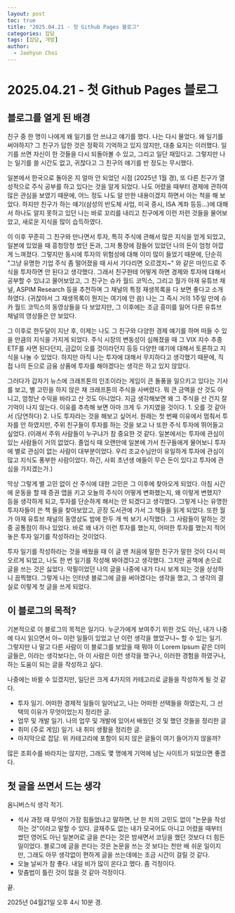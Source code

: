 ```yaml
---
layout: post
toc: true
title: "2025.04.21 - 첫 Github Pages 블로그"
categories: 잡담
tags: [잡담, 개발]
author:
  - Jaehyun Choi
---
```


# 2025.04.21 - 첫 Github Pages 블로그

## 블로그를 열게 된 배경

친구 중 한 명이 나에게 왜 일기를 안 쓰냐고 얘기를 했다. 나는 다시 물었다. 왜 일기를 써야하지? 그 친구가 답한 것은 정확히 기억하고 있지 않지만, 대충 요지는 이러했다. 일기를 쓰면 자신이 한 것들을 다시 되돌아볼 수 있고, 그리고 일단 재밌다고. 그렇지만 나는 일기를 쓸 시간도 없고, 귀찮다고 그 친구의 얘기를 반 정도는 무시했다.

일본에서 한국으로 돌아온 지 얼마 안 되었던 시점 (2025년 1월 경), 또 다른 친구가 열성적으로 주식 공부를 하고 있다는 것을 알게 되었다. 나도 어렸을 때부터 경제에 관하여 많은 관심을 보였기 때문에, 어느 정도 나도 알 만한 내용이겠지 하면서 아는 척을 해 보았다. 하지만 친구가 하는 얘기(삼성의 반도체 사업, 미국 증시, ISA 계좌 등등...)에 대해서 하나도 알지 못하고 있던 나는 바로 꼬리를 내리고 친구에게 이런 저런 것들을 물어보았고, 새로운 지식을 많이 습득하였다.

이 이후 꾸준히 그 친구와 만나면서 투자, 특히 주식에 관해서 많은 지식을 얻게 되었고, 일본에 있었을 때 흥청망청 썼던 돈과, 그저 통장에 잠들어 있었던 나의 돈이 엄청 아깝게 느껴졌다. 그렇지만 동시에 투자의 위험성에 대해 이미 많이 들었기 때문에, 단순히 "그냥 유명한 기업 주식 좀 떨어졌을 때 사서 기다리면 오르겠지~" 와 같은 마인드로 주식을 투자하면 안 된다고 생각했다. 그래서 친구한테 어떻게 하면 경제와 투자에 대해서 공부할 수 있냐고 물어보았고, 그 친구는 슈카 월드 코믹스, 그리고 월가 아재 유튜브 채널, ASPIM Research 등을 추천하며 그 채널의 특정 재생목록을 다 보면 좋다고 소개하였다. (귀찮아서 그 재생목록이 뭔지는 여기에 안 씀) 나는 그 즉시 거의 1주일 만에 슈카 월드 코믹스의 동영상들을 다 보았지만, 그 이후에는 조금 흥미를 잃어 다른 유튜브 채널의 영상들은 안 보았다.

그 이후로 한두달이 지난 후, 이제는 나도 그 친구와 다양한 경제 얘기를 하며 떠들 수 있을 만큼의 지식을 가지게 되었다. 주식 시장의 변동성이 심해졌을 때 그 VIX 지수 추종 ETF를 사면 된다던지, 금값이 오를 것이라던지 등등 다양한 얘기에 대해서 토론하고 지식을 나눌 수 있었다. 하지만 아직 나는 투자에 대해서 무지하다고 생각했기 때문에, 직접 나의 돈으로 금융 상품에 투자를 해야겠다는 생각은 하고 있지 않았다.

그러다가 갑자기 뉴스에 크래프톤의 인조이라는 게임이 큰 돌풍을 일으키고 있다는 기사를 보고, 별 고민을 하지 않은 채 크래프톤의 주식을 사버렸다. 뭐 큰 금액을 산 것도 아니고, 엄청난 수익을 바라고 산 것도 아니었다. 지금 생각해보면 왜 그 주식을 산 건지 잘 기억이 나지 않는다. 이유를 추측해 보면 아마 크게 두 가지였을 것이다. 1. 오를 것 같아서 (당연하다) 2. 나도 투자라는 것을 해보고 싶어서. 원래는 첫 번째 이유에서 멈춰서 투자를 안 하였지만, 주위 친구들이 투자를 하는 것을 보고 나 또한 주식 투자에 뛰어들고 싶었다. (이래서 주위 사람들이 누구냐가 참 중요한 것 같다. 일본에서는 투자에 관심이 있는 사람들이 거의 없었다. 졸업식 때 오랜만에 일본에 가서 친구들에게 물어보니 투자에 별로 관심이 없는 사람이 대부분이었다. 우리 조교수님만이 유일하게 투자에 관심이 많고 지식도 풍부한 사람이었다. 하긴, 사회 초년생 애들이 무슨 돈이 있다고 투자에 관심을 가지겠는가.)

막상 그렇게 별 고민 없이 산 주식에 대한 고민은 그 이후에 찾아오게 되었다. 아침 시간에 운동을 할 때 증권 앱을 키고 오늘의 주식이 어떻게 변화했는지, 왜 이렇게 변했지? 등을 생각하게 되고, 투자를 단순하게 해서는 안 되겠다고 생각했다. 그렇게 나는 유명한 투자자들이 쓴 책 들을 찾아보았고, 곧장 도서관에 가서 그 책들을 읽게 되었다. 또한 월가 아재 유튜브 채널의 동영상도 밤에 한두 개 씩 보기 시작했다. 그 사람들이 말하는 것 중 공통점이 하나 있었다. 바로 왜 내가 이런 투자를 했는지, 어떠한 투자를 했는지 적어놓은 투자 일기를 작성하라는 것이었다.

투자 일기를 작성하라는 것을 배웠을 때 이 글 맨 처음에 말한 친구가 말한 것이 다시 떠오르게 되었고, 나도 한 번 일기를 작성해 봐야겠다고 생각했다. 그치만 공책에 손으로 글을 쓰는 것은 싫었다. 악필이었던 나의 글을 나중에 내가 다시 보게 되는 것을 상상하니 끔찍했다. 그렇게 나는 인터넷 블로그에 글을 써야겠다는 생각을 했고, 그 생각의 결실로 이렇게 첫 글을 쓰게 되었다.

## 이 블로그의 목적?

기본적으로 이 블로그의 목적은 일기다. 누군가에게 보여주기 위한 것도 아닌, 내가 나중에 다시 읽으면서 아~ 이런 일들이 있었고 난 이런 생각을 했었구나~ 할 수 있는 일기. 그렇지만 나 말고 다른 사람이 이 블로그를 보았을 때 뭐야 이 Lorem Ipsum 같은 더미 글들은, 이라는 생각보다는, 아 이 사람은 이런 생각을 했구나, 이러한 경험을 하였구나, 하는 도움이 되는 글을 작성하고 싶다.

나중에는 바뀔 수 있겠지만, 일단은 크게 4가지의 카테고리로 글들을 작성하게 될 것 같다.

- 투자 일기. 어떠한 경제적 일들이 일어났고, 나는 어떠한 선택들을 하였는지, 그 선택의 이유가 무엇이었는지 정리한 글.
- 업무 및 개발 일기. 나의 업무 및 개발에 있어서 배웠던 것 및 했던 것들을 정리한 글
- 취미 (주로 게임) 일기. 내 취미 생활을 정리한 글.
- 마지막으로 잡담. 위 카테고리에 포함이 되지 않은 글들이 여기 들어가지 않을까?

많은 조회수를 바라지는 않지만, 그래도 몇 명에게 기억에 남는 사이트가 되었으면 좋겠다.

## 첫 글을 쓰면서 드는 생각

옴니버스식 생각 적기.

- 석사 과정 때 무엇이 가장 힘들었냐고 말하면, 난 한 치의 고민도 없이 "논문을 작성하는 것"이라고 말할 수 있다. 글재주도 없는 내가 모국어도 아니고 어렸을 때부터 썼던 영어도 아닌 일본어로 글을 쓴다는 것은 밤새면서 코딩을 했던 것보다 더 힘든 일이었다. 블로그에 글을 쓴다는 것은 논문을 쓰는 것 보다는 천만 배 쉬운 일이지만, 그래도 아무 생각없이 편하게 글을 쓰는데에는 조금 시간이 걸릴 것 같다.
- 오늘 날씨가 참 좋다. 내일 비가 많이 온다고 했다. 좀 걱정이다.
- 맞춤법이 틀린 것이 많을 것 같아 걱정이다.

끝.

2025년 04월21일 오후 4시 10분 경.
